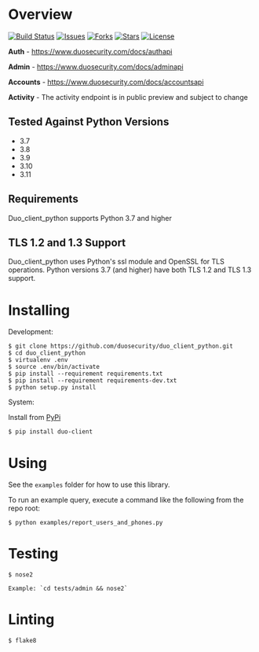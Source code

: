 # Overview

[![Build Status](https://github.com/duosecurity/duo_client_python/workflows/Python%20CI/badge.svg)](https://github.com/duosecurity/duo_client_python/actions)
[![Issues](https://img.shields.io/github/issues/duosecurity/duo_client_python)](https://github.com/duosecurity/duo_client_python/issues)
[![Forks](https://img.shields.io/github/forks/duosecurity/duo_client_python)](https://github.com/duosecurity/duo_client_python/network/members)
[![Stars](https://img.shields.io/github/stars/duosecurity/duo_client_python)](https://github.com/duosecurity/duo_client_python/stargazers)
[![License](https://img.shields.io/badge/License-View%20License-orange)](https://github.com/duosecurity/duo_client_python/blob/master/LICENSE)

**Auth** - https://www.duosecurity.com/docs/authapi

**Admin** - https://www.duosecurity.com/docs/adminapi

**Accounts** - https://www.duosecurity.com/docs/accountsapi

**Activity** - The activity endpoint is in public preview and subject to change

## Tested Against Python Versions
* 3.7
* 3.8
* 3.9
* 3.10
* 3.11

## Requirements
Duo_client_python supports Python 3.7 and higher

## TLS 1.2 and 1.3 Support

Duo_client_python uses Python's ssl module and OpenSSL for TLS operations.  Python versions 3.7 (and higher) have both TLS 1.2 and TLS 1.3 support.

# Installing

Development:

```
$ git clone https://github.com/duosecurity/duo_client_python.git
$ cd duo_client_python
$ virtualenv .env
$ source .env/bin/activate
$ pip install --requirement requirements.txt
$ pip install --requirement requirements-dev.txt
$ python setup.py install
```

System:

Install from [PyPi](https://pypi.org/project/duo-client/)
```
$ pip install duo-client
```

# Using

See the `examples` folder for how to use this library.

To run an example query, execute a command like the following from the repo root:
```
$ python examples/report_users_and_phones.py
```

# Testing

```
$ nose2

Example: `cd tests/admin && nose2`
```

# Linting

```
$ flake8
```
